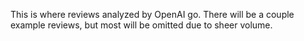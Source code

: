 This is where reviews analyzed by OpenAI go. There will be a couple example reviews, but most will be omitted due to sheer volume.

